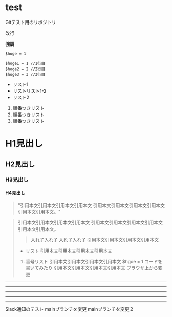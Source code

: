 # test
Gitテスト用のリポジトリ

改行  

**強調**  

`$hoge = 1`
  
    $hoge1 = 1 //1行目
    $hoge2 = 2 //2行目
    $hoge3 = 3 //3行目

* リスト1
* リストリスト1-2
* リスト2

1. 順番つきリスト
2. 順番つきリスト
3. 順番つきリスト

# H1見出し
## H2見出し
### H3見出し
#### H4見出し

> "引用本文引用本文引用本文引用本文
引用本文引用本文引用本文引用本文引用本文引用本文。"

> 引用本文引用本文引用本文引用本文
> 引用本文引用本文引用本文引用本文引用本文引用本文。
> > 入れ子入れ子
> > 入れ子入れ子
> 引用本文引用本文引用本文引用本文
> * リスト
> 引用本文引用本文引用本文引用本文
> 1. 番号リスト
> 引用本文引用本文引用本文引用本文
> $hgoe = 1 コードを書いてみたり
> 引用本文引用本文引用本文引用本文
> ブラウザ上から変更

* * *
***
*****
- - -
---------------------------------------
Slack通知のテスト
mainブランチを変更
mainブランチを変更２
